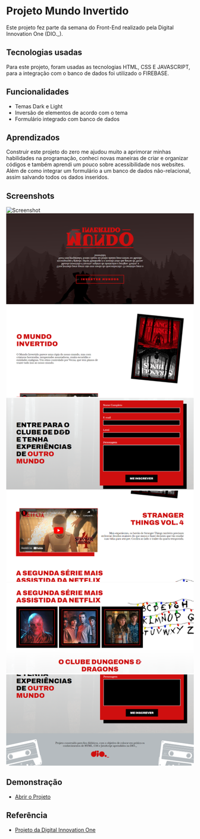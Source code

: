 
# Projeto Mundo Invertido

Este projeto fez parte da semana do Front-End realizado pela Digital Innovation One (DIO._).


## Tecnologias usadas

Para este projeto, foram usadas as tecnologias HTML, CSS E JAVASCRIPT, para a integração com o banco de dados
foi utilizado o FIREBASE.

## Funcionalidades

- Temas Dark e Light
- Inversão de elementos de acordo com o tema
- Formulário integrado com banco de dados

## Aprendizados

Construir este projeto do zero me ajudou muito a aprimorar minhas habilidades na programação,
conheci novas maneiras de criar e organizar códigos e também aprendi um pouco sobre acessibilidade nos websites.
Além de como integrar um formulário a um banco de dados não-relacional, assim salvando todos os dados inseridos.

## Screenshots

![Screenshot](https://user-images.githubusercontent.com/100586435/188034082-25ef90ef-b007-444b-ba12-d40aef1049db.png)
![Screenshot](assets/screenshots/screenshot1.png)
![Screenshot](assets/screenshots/screenshot2.png)
![Screenshot](assets/screenshots/screenshot3.png)
![Screenshot](assets/screenshots/screenshot4.png)
![Screenshot](assets/screenshots/screenshot5.png)
![Screenshot](assets/screenshots/screenshot6.png)


## Demonstração

 - [Abrir o Projeto](https://mundo-invertido-projeto.netlify.app/)


## Referência

 - [Projeto da Digital Innovation One](https://github.com/digitalinnovationone/semana-frontend-mundo-invertido)
 

